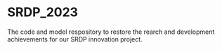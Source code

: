 # SRDP_2023
The code and model respository to restore the rearch and development achievements for our SRDP innovation project.
